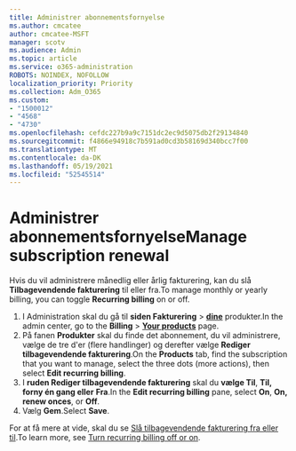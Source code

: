 ```yaml
---
title: Administrer abonnementsfornyelse
ms.author: cmcatee
author: cmcatee-MSFT
manager: scotv
ms.audience: Admin
ms.topic: article
ms.service: o365-administration
ROBOTS: NOINDEX, NOFOLLOW
localization_priority: Priority
ms.collection: Adm_O365
ms.custom:
- "1500012"
- "4568"
- "4730"
ms.openlocfilehash: cefdc227b9a9c7151dc2ec9d5075db2f29134840
ms.sourcegitcommit: f4866e94918c7b591ad0cd3b58169d340bcc7f00
ms.translationtype: MT
ms.contentlocale: da-DK
ms.lasthandoff: 05/19/2021
ms.locfileid: "52545514"
---
```

# <a name="manage-subscription-renewal"></a><span data-ttu-id="9533b-102">Administrer abonnementsfornyelse</span><span class="sxs-lookup"><span data-stu-id="9533b-102">Manage subscription renewal</span></span>

<span data-ttu-id="9533b-103">Hvis du vil administrere månedlig eller årlig fakturering, kan du slå **Tilbagevendende fakturering** til eller fra.</span><span class="sxs-lookup"><span data-stu-id="9533b-103">To manage monthly or yearly billing, you can toggle **Recurring billing** on or off.</span></span>

1. <span data-ttu-id="9533b-104">I Administration skal du gå til **siden Fakturering**  >  **[dine](https://go.microsoft.com/fwlink/p/?linkid=842054)** produkter.</span><span class="sxs-lookup"><span data-stu-id="9533b-104">In the admin center, go to the **Billing** > **[Your products](https://go.microsoft.com/fwlink/p/?linkid=842054)** page.</span></span>
2. <span data-ttu-id="9533b-105">På fanen **Produkter** skal du finde det abonnement, du vil administrere, vælge de tre d'er (flere handlinger) og derefter vælge **Rediger tilbagevendende fakturering**.</span><span class="sxs-lookup"><span data-stu-id="9533b-105">On the **Products** tab, find the subscription that you want to manage, select the three dots (more actions), then select **Edit recurring billing**.</span></span>
3. <span data-ttu-id="9533b-106">I **ruden Rediger tilbagevendende fakturering** skal du **vælge Til**, **Til, forny én gang eller** **Fra**.</span><span class="sxs-lookup"><span data-stu-id="9533b-106">In the **Edit recurring billing** pane, select **On**, **On, renew onces**, or **Off**.</span></span>
4. <span data-ttu-id="9533b-107">Vælg **Gem**.</span><span class="sxs-lookup"><span data-stu-id="9533b-107">Select **Save**.</span></span>

<span data-ttu-id="9533b-108">For at få mere at vide, skal du se [Slå tilbagevendende fakturering fra eller til](/microsoft-365/commerce/subscriptions/renew-your-subscription#turn-recurring-billing-off-or-on).</span><span class="sxs-lookup"><span data-stu-id="9533b-108">To learn more, see [Turn recurring billing off or on](/microsoft-365/commerce/subscriptions/renew-your-subscription#turn-recurring-billing-off-or-on).</span></span>

